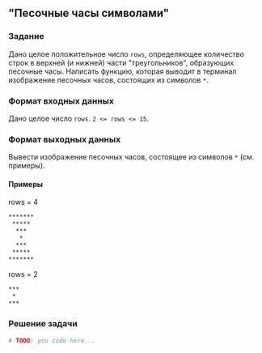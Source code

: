## "Песочные часы символами"

### Задание

Дано целое положительное число `rows`, определяющее количество строк в верхней (и нижней) части "треугольников", образующих песочные часы. Написать функцию, которая выводит в терминал изображение песочных часов, состоящих из символов `*`.

### Формат входных данных

Дано целое число `rows`. `2 <= rows <= 15`.

### Формат выходных данных

Вывести изображение песочных часов, состоящее из символов `*` (см. примеры).

#### Примеры

rows = 4
```
*******
 *****
  ***
   *
  ***
 *****
*******
```
rows = 2
```
***
 *
***
```
### Решение задачи

```python
# TODO: you code here...
```